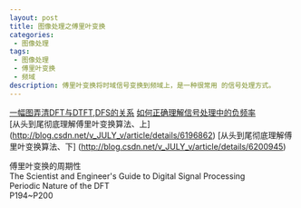 ```yaml
---
layout: post
title: 图像处理之傅里叶变换
categories:
 - 图像处理
tags:
 - 图像处理
 - 傅里叶变换
 - 频域
description: 傅里叶变换将时域信号变换到频域上，是一种很常用 的信号处理方式。
---
```



 
[一幅图弄清DFT与DTFT,DFS的关系](http://www.cnblogs.com/BitArt/archive/2012/11/24/2786390.html)
[如何正确理解信号处理中的负频率](https://www.zhihu.com/question/24391035)  
[从头到尾彻底理解傅里叶变换算法、上]
(http://blog.csdn.net/v_JULY_v/article/details/6196862)
[从头到尾彻底理解傅里叶变换算法、下]
(http://blog.csdn.net/v_JULY_v/article/details/6200945)  

傅里叶变换的周期性  
The Scientist and Engineer's Guide to Digital Signal Processing  
Periodic Nature of the DFT   
P194~P200

